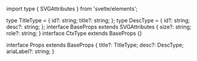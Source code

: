 import type { SVGAttributes } from 'svelte/elements';

type TitleType = {
  id?: string;
  title?: string;
};
type DescType = {
  id?: string;
  desc?: string;
};
interface BaseProps extends SVGAttributes<SVGElement> {
  size?: string;
  role?: string;
}
interface CtxType extends BaseProps {}

interface Props extends BaseProps {
  title?: TitleType;
  desc?: DescType;
  ariaLabel?: string;
}